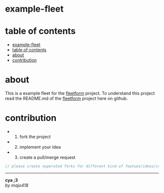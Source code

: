 # example-fleet

# table of contents
- [example-fleet](#example-fleet)
- [table of contents](#table-of-contents)
- [about](#about)
- [contribution](#contribution)

# about
This is a example fleet for the [fleetform](https://github.com/majo418/fleetform) project.
To understand this project read the README.md of the [fleetform](https://github.com/majo418/fleetform) project here on github.

# contribution
 - 1. fork the project
 - 2. implement your idea
 - 3. create a pull/merge request
```ts
// please create seperated forks for different kind of featues/ideas/structure changes/implementations
```

---
**cya ;3**  
*by majo418*

